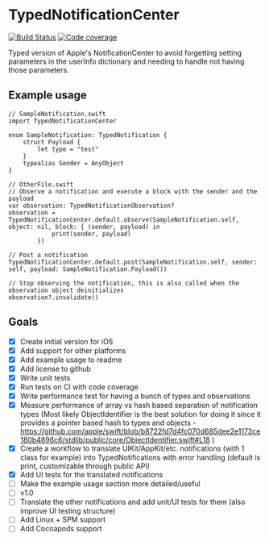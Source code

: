 # TypedNotificationCenter

[![Build Status](https://travis-ci.org/Cyberbeni/TypedNotificationCenter.svg?branch=master)](https://travis-ci.org/Cyberbeni/TypedNotificationCenter) [![Code coverage](https://codecov.io/github/Cyberbeni/TypedNotificationCenter/coverage.svg?branch=master)](https://codecov.io/github/Cyberbeni/TypedNotificationCenter?branch=master)

Typed version of Apple's NotificationCenter to avoid forgetting setting parameters in the userInfo dictionary and needing to handle not having those parameters.

## Example usage

```
// SampleNotification.swift
import TypedNotificationCenter

enum SampleNotification: TypedNotification {
    struct Payload {
        let type = "test"
    }
    typealias Sender = AnyObject
}
```

```
// OtherFile.swift
// Observe a notification and execute a block with the sender and the payload
var observation: TypedNotificationObservation?
observation = TypedNotificationCenter.default.observe(SampleNotification.self, object: nil, block: { (sender, payload) in
            print(sender, payload)
        })

// Post a notification
TypedNotificationCenter.default.post(SampleNotification.self, sender: self, payload: SampleNotification.Payload())

// Stop observing the notification, this is also called when the observation object deinitializes
observation?.invalidate()
```

## Goals
- [x] Create initial version for iOS
- [x] Add support for other platforms
- [x] Add example usage to readme
- [x] Add license to github
- [x] Write unit tests
- [x] Run tests on CI with code coverage
- [x] Write performance test for having a bunch of types and observations
- [x] Measure performance of array vs hash based separation of notification types (Most likely ObjectIdentifier is the best solution for doing it since it provides a pointer based hash to types and objects - https://github.com/apple/swift/blob/b8722fd7d4fc070d685dee2e1173ce180b4896c6/stdlib/public/core/ObjectIdentifier.swift#L18 )
- [x] Create a workflow to translate UIKit/AppKit/etc. notifications (with 1 class for example) into TypedNotifications with error handling (default is print, customizable through public API)
- [x] Add UI tests for the translated notifications
- [ ] Make the example usage section more detailed/useful
- [ ] v1.0
- [ ] Translate the other notifications and add unit/UI tests for them (also improve UI testing structure)
- [ ] Add Linux + SPM support
- [ ] Add Cocoapods support
